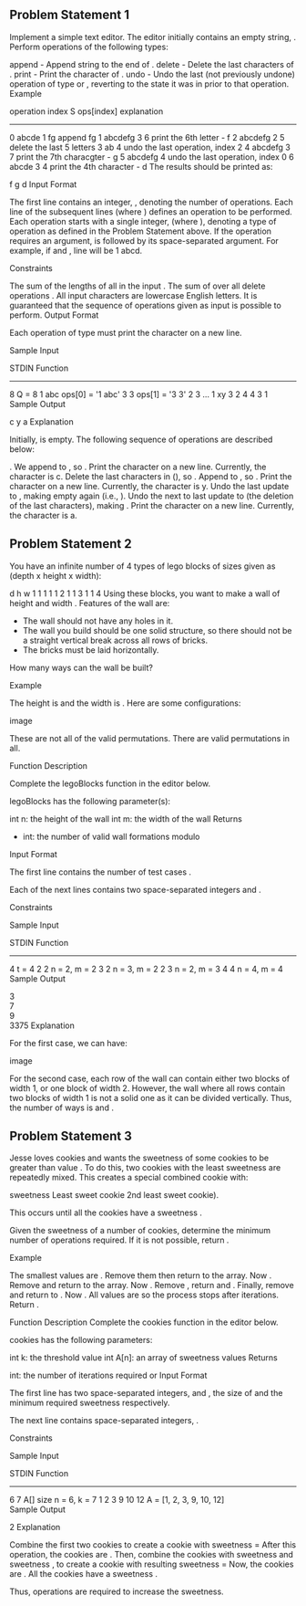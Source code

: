 ## Problem Statement 1

Implement a simple text editor. The editor initially contains an empty string, . Perform operations of the following types:

append - Append string to the end of .
delete - Delete the last characters of .
print - Print the character of .
undo - Undo the last (not previously undone) operation of type or , reverting to the state it was in prior to that operation.
Example

operation
index S ops[index] explanation

---

0 abcde 1 fg append fg
1 abcdefg 3 6 print the 6th letter - f
2 abcdefg 2 5 delete the last 5 letters
3 ab 4 undo the last operation, index 2
4 abcdefg 3 7 print the 7th characgter - g
5 abcdefg 4 undo the last operation, index 0
6 abcde 3 4 print the 4th character - d
The results should be printed as:

f
g
d
Input Format

The first line contains an integer, , denoting the number of operations.
Each line of the subsequent lines (where ) defines an operation to be performed. Each operation starts with a single integer, (where ), denoting a type of operation as defined in the Problem Statement above. If the operation requires an argument, is followed by its space-separated argument. For example, if and , line will be 1 abcd.

Constraints

The sum of the lengths of all in the input .
The sum of over all delete operations .
All input characters are lowercase English letters.
It is guaranteed that the sequence of operations given as input is possible to perform.
Output Format

Each operation of type must print the character on a new line.

Sample Input

STDIN Function

---

8 Q = 8
1 abc ops[0] = '1 abc'
3 3 ops[1] = '3 3'
2 3 ...
1 xy
3 2
4
4
3 1
Sample Output

c
y
a
Explanation

Initially, is empty. The following sequence of operations are described below:

. We append to , so .
Print the character on a new line. Currently, the character is c.
Delete the last characters in (), so .
Append to , so .
Print the character on a new line. Currently, the character is y.
Undo the last update to , making empty again (i.e., ).
Undo the next to last update to (the deletion of the last characters), making .
Print the character on a new line. Currently, the character is a.

## Problem Statement 2

You have an infinite number of 4 types of lego blocks of sizes given as (depth x height x width):

d h w
1 1 1
1 1 2
1 1 3
1 1 4
Using these blocks, you want to make a wall of height and width . Features of the wall are:

- The wall should not have any holes in it.
- The wall you build should be one solid structure, so there should not be a straight vertical break across all rows of bricks.
- The bricks must be laid horizontally.

How many ways can the wall be built?

Example

The height is and the width is . Here are some configurations:

image

These are not all of the valid permutations. There are valid permutations in all.

Function Description

Complete the legoBlocks function in the editor below.

legoBlocks has the following parameter(s):

int n: the height of the wall
int m: the width of the wall
Returns

- int: the number of valid wall formations modulo

Input Format

The first line contains the number of test cases .

Each of the next lines contains two space-separated integers and .

Constraints

Sample Input

STDIN Function

---

4 t = 4
2 2 n = 2, m = 2
3 2 n = 3, m = 2
2 3 n = 2, m = 3
4 4 n = 4, m = 4
Sample Output

3  
7  
9  
3375
Explanation

For the first case, we can have:

image

For the second case, each row of the wall can contain either two blocks of width 1, or one block of width 2. However, the wall where all rows contain two blocks of width 1 is not a solid one as it can be divided vertically. Thus, the number of ways is and .

## Problem Statement 3

Jesse loves cookies and wants the sweetness of some cookies to be greater than value . To do this, two cookies with the least sweetness are repeatedly mixed. This creates a special combined cookie with:

sweetness Least sweet cookie 2nd least sweet cookie).

This occurs until all the cookies have a sweetness .

Given the sweetness of a number of cookies, determine the minimum number of operations required. If it is not possible, return .

Example

The smallest values are .
Remove them then return to the array. Now .
Remove and return to the array. Now .
Remove , return and .
Finally, remove and return to . Now .
All values are so the process stops after iterations. Return .

Function Description
Complete the cookies function in the editor below.

cookies has the following parameters:

int k: the threshold value
int A[n]: an array of sweetness values
Returns

int: the number of iterations required or
Input Format

The first line has two space-separated integers, and , the size of and the minimum required sweetness respectively.

The next line contains space-separated integers, .

Constraints

Sample Input

STDIN Function

---

6 7 A[] size n = 6, k = 7
1 2 3 9 10 12 A = [1, 2, 3, 9, 10, 12]  
Sample Output

2
Explanation

Combine the first two cookies to create a cookie with sweetness =
After this operation, the cookies are .
Then, combine the cookies with sweetness and sweetness , to create a cookie with resulting sweetness =
Now, the cookies are .
All the cookies have a sweetness .

Thus, operations are required to increase the sweetness.
